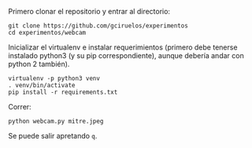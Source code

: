 Primero clonar el repositorio y entrar al directorio:

    git clone https://github.com/gciruelos/experimentos
    cd experimentos/webcam

Inicializar el virtualenv e instalar requerimientos (primero debe tenerse instalado python3
(y su pip correspondiente), aunque debería andar con python 2 también).

    virtualenv -p python3 venv
    . venv/bin/activate
    pip install -r requirements.txt

Correr:

    python webcam.py mitre.jpeg


Se puede salir apretando `q`.
